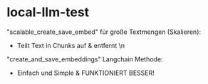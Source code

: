 # local-llm-test

"scalable_create_save_embed" für große Textmengen (Skalieren):
- Teilt Text in Chunks auf & entfernt \n


"create_and_save_embeddings" Langchain Methode:
- Einfach und Simple & FUNKTIONIERT BESSER!
